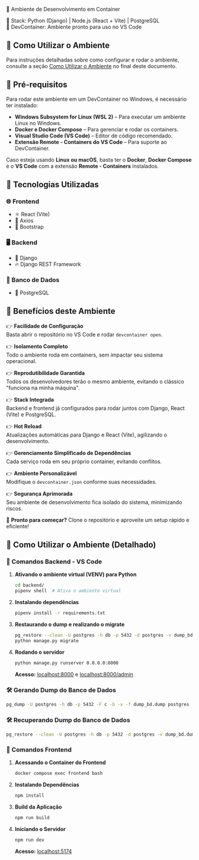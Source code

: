 🚀 Ambiente de Desenvolvimento em Container

🔹 Stack: Python (Django) | Node.js (React + Vite) | PostgreSQL\
🔹 DevContainer: Ambiente pronto para uso no VS Code

## 🔧 Como Utilizar o Ambiente

Para instruções detalhadas sobre como configurar e rodar o ambiente, consulte a seção [Como Utilizar o Ambiente](#🔧-como-utilizar-o-ambiente-detalhado) no final deste documento.

## 📌 Pré-requisitos

Para rodar este ambiente em um DevContainer no Windows, é necessário ter instalado:

- **Windows Subsystem for Linux (WSL 2)** – Para executar um ambiente Linux no Windows.
- **Docker e Docker Compose** – Para gerenciar e rodar os containers.
- **Visual Studio Code (VS Code)** – Editor de código recomendado.
- **Extensão Remote - Containers do VS Code** – Para suporte ao DevContainer.

Caso esteja usando **Linux ou macOS**, basta ter o **Docker**, **Docker Compose** e o **VS Code** com a extensão **Remote - Containers** instalados.

## 🏰 Tecnologias Utilizadas

### 🌐 Frontend

- ⚛️ React (Vite)
- 🔗 Axios
- 🎨 Bootstrap

### 🖥️ Backend

- 🐍 Django
- 🔥 Django REST Framework

### 🐄 Banco de Dados

- 🐘 PostgreSQL

## 🎯 Benefícios deste Ambiente

👉 **Facilidade de Configuração**\
Basta abrir o repositório no VS Code e rodar `devcontainer open`.

👉 **Isolamento Completo**\
Todo o ambiente roda em containers, sem impactar seu sistema operacional.

👉 **Reprodutibilidade Garantida**\
Todos os desenvolvedores terão o mesmo ambiente, evitando o clássico "funciona na minha máquina".

👉 **Stack Integrada**\
Backend e frontend já configurados para rodar juntos com Django, React (Vite) e PostgreSQL.

👉 **Hot Reload**\
Atualizações automáticas para Django e React (Vite), agilizando o desenvolvimento.

👉 **Gerenciamento Simplificado de Dependências**\
Cada serviço roda em seu próprio container, evitando conflitos.

👉 **Ambiente Personalizável**\
Modifique o `devcontainer.json` conforme suas necessidades.

👉 **Segurança Aprimorada**\
Seu ambiente de desenvolvimento fica isolado do sistema, minimizando riscos.

🚀 **Pronto para começar?** Clone o repositório e aproveite um setup rápido e eficiente!

## 🔧 Como Utilizar o Ambiente (Detalhado)

### 📌 Comandos Backend - VS Code

1. **Ativando o ambiente virtual (VENV) para Python**

   ```sh
   cd backend/
   pipenv shell  # Ativa o ambiente virtual
   ```

2. **Instalando dependências**

   ```sh
   pipenv install -r requirements.txt
   ```

3. **Restaurando o dump e realizando o migrate**

   ```sh
   pg_restore --clean -U postgres -h db -p 5432 -d postgres -v dump_bd.dump
   python manage.py migrate
   ```

4. **Rodando o servidor**

   ```sh
   python manage.py runserver 0.0.0.0:8000
   ```

   **Acesso:** [localhost:8000](http://localhost:8000) e [localhost:8000/admin](http://localhost:8000/admin)

### 🛠️ Gerando Dump do Banco de Dados

```sh
pg_dump -U postgres -h db -p 5432 -F c -b -v -f dump_bd.dump postgres
```

### 🛠️ Recuperando Dump do Banco de Dados

```sh
pg_restore --clean -U postgres -h db -p 5432 -d postgres -v dump_bd.dump
```

### 📌 Comandos Frontend

1. **Acessando o Container do Frontend**

   ```sh
   docker compose exec frontend bash
   ```

2. **Instalando Dependências**

   ```sh
   npm install
   ```

3. **Build da Aplicação**

   ```sh
   npm run build
   ```

4. **Iniciando o Servidor**

   ```sh
   npm run dev
   ```

   **Acesso:** [localhost:5174](http://localhost:5174)
